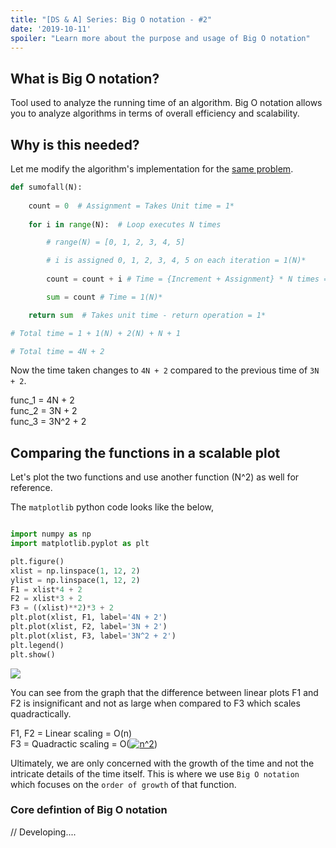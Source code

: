 ```yaml
---
title: "[DS & A] Series: Big O notation - #2"
date: '2019-10-11'
spoiler: "Learn more about the purpose and usage of Big O notation"
---
```


## What is Big O notation?

Tool used to analyze the running time of an algorithm. Big O notation allows you to analyze algorithms in terms of overall efficiency and scalability.

## Why is this needed?

Let me modify the algorithm's implementation for the [same problem](https://jerwin.dev/posts/Analyzing-Algorithms/#example-of-worst-case-time-analysis-of-a-simple-algorithm).

```python
def sumofall(N):
   
    count = 0  # Assignment = Takes Unit time = 1*
   
    for i in range(N):  # Loop executes N times

        # range(N) = [0, 1, 2, 3, 4, 5]

        # i is assigned 0, 1, 2, 3, 4, 5 on each iteration = 1(N)*
   
        count = count + i # Time = {Increment + Assignment} * N times = (1+1)N* 

        sum = count # Time = 1(N)*

    return sum  # Takes unit time - return operation = 1*

# Total time = 1 + 1(N) + 2(N) + N + 1 

# Total time = 4N + 2
```
Now the time taken changes to `4N + 2` compared to the previous time of `3N + 2`.
 
func_1 = 4N + 2  
func_2 = 3N + 2  
func_3 = 3N^2 + 2

## Comparing the functions in a scalable plot

Let's plot the two functions and use another function (N^2) as well for reference.

The `matplotlib` python code looks like the below,

```python

import numpy as np
import matplotlib.pyplot as plt

plt.figure()
xlist = np.linspace(1, 12, 2)
ylist = np.linspace(1, 12, 2)
F1 = xlist*4 + 2
F2 = xlist*3 + 2
F3 = ((xlist)**2)*3 + 2
plt.plot(xlist, F1, label='4N + 2')
plt.plot(xlist, F2, label='3N + 2')
plt.plot(xlist, F3, label='3N^2 + 2')
plt.legend()
plt.show()
```
<img src="https://i.imgur.com/EzyxYuL.png"></img>

You can see from the graph that the difference between linear plots F1 and F2 is insignificant and not as large when compared to F3 which scales quadractically. 

F1, F2 = Linear scaling  = O(n)   
F3 = Quadractic scaling  = O(<a href="https://www.codecogs.com/eqnedit.php?latex=n^2" target="_blank"><img src="https://latex.codecogs.com/svg.latex?n^2" title="n^2" /></a>)


Ultimately, we are only concerned with the growth of the time and not the intricate details of the time itself. This is where we use `Big O notation` which focuses on the `order of growth` of that function.

### Core defintion of Big O notation

// Developing....